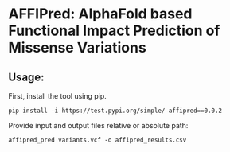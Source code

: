 # AFFIPred: AlphaFold based Functional Impact Prediction of Missense Variations

## Usage:
First, install the tool using pip.
```
pip install -i https://test.pypi.org/simple/ affipred==0.0.2
```

Provide input and output files relative or absolute path:
```
affipred_pred variants.vcf -o affipred_results.csv
```
